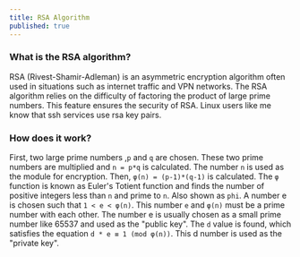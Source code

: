 ```yaml
---
title: RSA Algorithm
published: true
---
```



### [](#header-3)What is the RSA algorithm?
RSA (Rivest-Shamir-Adleman) is an asymmetric encryption algorithm often used in situations such as internet traffic and VPN networks. The RSA algorithm relies on the difficulty of factoring the product of large prime numbers. This feature ensures the security of RSA. Linux users like me know that ssh services use rsa key pairs.

### [](#header-3)How does it work?
First, two large prime numbers ,```p``` and ```q``` are chosen. These two prime numbers are multiplied and ```n = p*q``` is calculated. The number ```n``` is used as the module for encryption. Then, ```φ(n) = (p-1)*(q-1)``` is calculated. The ```φ``` function is known as Euler's Totient function and finds the number of positive integers less than ```n``` and prime to ```n```. Also shown as ```phi```. A number e is chosen such that ```1 < e < φ(n)```. This number ```e``` and ```φ(n)``` must be a prime number with each other. The number e is usually chosen as a small prime number like 65537 and used as the "public key". The ```d``` value is found, which satisfies the equation ```d * e ≡ 1 (mod φ(n))```. This d number is used as the "private key".
